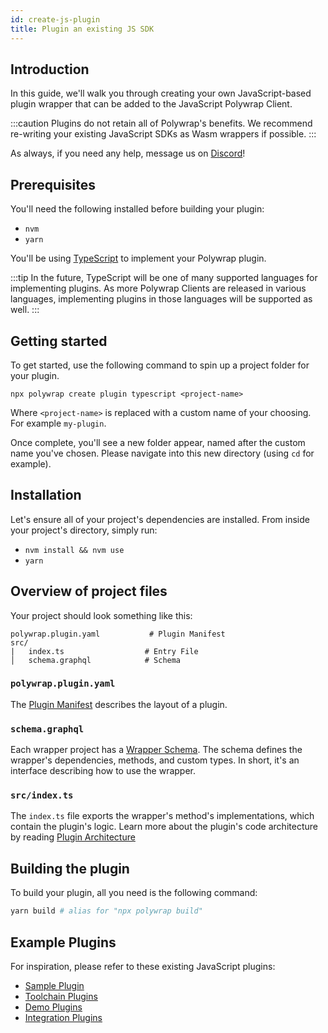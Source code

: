 ```yaml
---
id: create-js-plugin
title: Plugin an existing JS SDK
---
```


## **Introduction**

In this guide, we'll walk you through creating your own JavaScript-based plugin wrapper that can be added to the JavaScript Polywrap Client.

:::caution
Plugins do not retain all of Polywrap's benefits. We recommend re-writing your existing JavaScript SDKs as Wasm wrappers if possible.
:::

As always, if you need any help, message us on [Discord](https://discord.com/invite/Z5m88a5qWu)!

## **Prerequisites**

You'll need the following installed before building your plugin:

- `nvm`
- `yarn`

You'll be using [TypeScript](https://www.typescriptlang.org/) to implement your Polywrap plugin.

:::tip
In the future, TypeScript will be one of many supported languages for implementing plugins. As more Polywrap Clients are released in various languages, implementing plugins in those languages will be supported as well.
:::

## **Getting started**

To get started, use the following command to spin up a project folder for your plugin.

```
npx polywrap create plugin typescript <project-name>
```

Where `<project-name>` is replaced with a custom name of your choosing. For example `my-plugin`.

Once complete, you'll see a new folder appear, named after the custom name you've chosen. Please navigate into this new directory (using `cd` for example).

## **Installation**

Let's ensure all of your project's dependencies are installed. From inside your project's directory, simply run:

- `nvm install && nvm use`
- `yarn`

## **Overview of project files**

Your project should look something like this:

```
polywrap.plugin.yaml           # Plugin Manifest
src/
|   index.ts                  # Entry File
│   schema.graphql            # Schema
```

### **`polywrap.plugin.yaml`**
The [Plugin Manifest](./plugin-manifest) describes the layout of a plugin.

### **`schema.graphql`**
Each wrapper project has a [Wrapper Schema](../wrapper-schema). 
The schema defines the wrapper's dependencies, methods, and custom types. 
In short, it's an interface describing how to use the wrapper.

### **`src/index.ts`**
The `index.ts` file exports the wrapper's method's implementations, which contain the plugin's logic.
Learn more about the plugin's code architecture by reading [Plugin Architecture](./plugin-architecture)

## **Building the plugin**

To build your plugin, all you need is the following command:

```bash
yarn build # alias for "npx polywrap build"
```

## **Example Plugins**

For inspiration, please refer to these existing JavaScript plugins:
* [Sample Plugin](https://github.com/polywrap/monorepo/tree/prealpha/packages/templates/plugin/typescript)
* [Toolchain Plugins](https://github.com/polywrap/monorepo/tree/prealpha/packages/js/plugins)
* [Demo Plugins](https://github.com/polywrap/demos)
* [Integration Plugins](https://github.com/polywrap/integrations)
